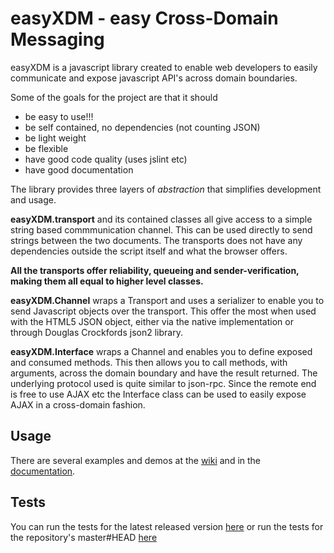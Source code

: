 easyXDM - easy Cross-Domain Messaging
=====================================
easyXDM is a javascript library created to enable web developers
to easily communicate and expose javascript API's across domain boundaries.

Some of the goals for the project are that it should

* be easy to use!!!
* be self contained, no dependencies (not counting JSON)
* be light weight
* be flexible
* have good code quality (uses jslint etc)
* have good documentation

The library provides three layers of *abstraction* that simplifies development and usage.

**easyXDM.transport** and its contained classes all give access to 
a simple string based commmunication channel. This can be used directly 
to send strings between the two documents. The transports does not have any
dependencies outside the script itself and what the browser offers.

**All the transports offer reliability, queueing and sender-verification, making them all equal to higher level classes.**

**easyXDM.Channel** wraps a Transport and uses a serializer to enable you
to send Javascript objects over the transport. This offer the most when used with 
the HTML5 JSON object, either via the native implementation or through Douglas Crockfords json2 library.

**easyXDM.Interface** wraps a Channel and enables you to define exposed and
consumed methods. This then allows you to call methods, with arguments, 
across the domain boundary and have the result returned. The underlying protocol used is quite similar to json-rpc.
Since the remote end is free to use AJAX etc the Interface class can be used to easily expose AJAX in a cross-domain fashion.

Usage
-----
There are several examples and demos at the [wiki](http://easyxdm.net/wiki/) and in the [documentation](http://easyxdm.net/docs).

Tests
-----
You can run the tests for the latest released version [here](http://easyxdm.net/current/tests/) 
or run the tests for the repository's master#HEAD [here](http://easyxdm.net/dev/tests/)

